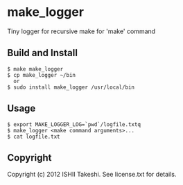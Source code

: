 make_logger
===========

Tiny logger for recursive make for 'make' command

Build and Install
-----------------

    $ make make_logger
    $ cp make_logger ~/bin
      or
    $ sudo install make_logger /usr/local/bin

Usage
-----

    $ export MAKE_LOGGER_LOG=`pwd`/logfile.txtq
    $ make_logger <make command arguments>...
    $ cat logfile.txt

Copyright
---------

Copyright (c) 2012 ISHII Takeshi. See license.txt for details.
